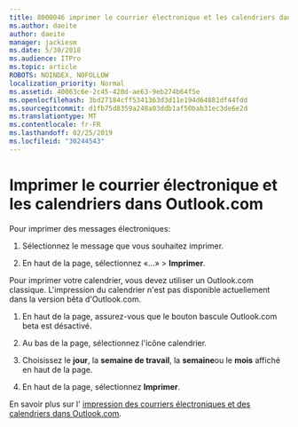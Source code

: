 ```yaml
---
title: 8000046 imprimer le courrier électronique et les calendriers dans Outlook.com
ms.author: daeite
author: daeite
manager: jackiesm
ms.date: 5/30/2018
ms.audience: ITPro
ms.topic: article
ROBOTS: NOINDEX, NOFOLLOW
localization_priority: Normal
ms.assetid: 40063c6e-2c45-420d-ae63-9eb274b64f5e
ms.openlocfilehash: 3bd27184cff5341363d3d11e194d64881df44fdd
ms.sourcegitcommit: d1fb75d8359a248a03ddb1af50bab31ec3de6e2d
ms.translationtype: MT
ms.contentlocale: fr-FR
ms.lasthandoff: 02/25/2019
ms.locfileid: "30244543"
---
```

# <a name="print-email-and-calendars-in-outlookcom"></a>Imprimer le courrier électronique et les calendriers dans Outlook.com

Pour imprimer des messages électroniques:
  
1. Sélectionnez le message que vous souhaitez imprimer.
    
2. En haut de la page, sélectionnez «...» \> **Imprimer**. 
    
Pour imprimer votre calendrier, vous devez utiliser un Outlook.com classique. L'impression du calendrier n'est pas disponible actuellement dans la version bêta d'Outlook.com.
  
1. En haut de la page, assurez-vous que le bouton bascule Outlook.com beta est désactivé.
    
2. Au bas de la page, sélectionnez l'icône calendrier.
    
3. Choisissez le **jour**, la **semaine de travail**, la **semaine**ou le **mois** affiché en haut de la page. 
    
4. En haut de la page, sélectionnez **Imprimer**. 
    
En savoir plus sur l' [impression des courriers électroniques et des calendriers dans Outlook.com](https://go.microsoft.com/fwlink/p/?linkid=2001208&amp;clcid=0x409).
  

